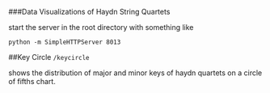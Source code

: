 ###Data Visualizations of Haydn String Quartets

start the server in the root directory with something like

```python -m SimpleHTTPServer 8013```

##Key Circle
```/keycircle```

shows the distribution of major and minor keys of haydn quartets on a circle of fifths chart.
